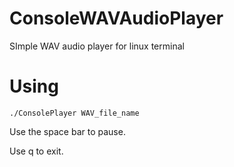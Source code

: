 # ConsoleWAVAudioPlayer
SImple WAV audio player for linux terminal

# Using
```
./ConsolePlayer WAV_file_name
```

Use the space bar to pause.

Use q to exit.
